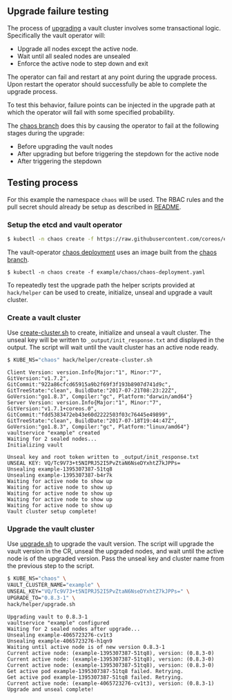 ## Upgrade failure testing

The process of [upgrading][upgrading-vault] a vault cluster involves some transactional logic. Specifically the vault operator will:
- Upgrade all nodes except the active node.
- Wait until all sealed nodes are unsealed
- Enforce the active node to step down and exit

The operator can fail and restart at any point during the upgrade process. Upon restart the operator should successfully be able to complete the upgrade process.

To test this behavior, failure points can be injected in the upgrade path at which the operator will fail with some specified probability.

The [chaos branch](https://github.com/coreos/vault-operator/commit/e37eccf73bbed6f6736cfb42b58831233ba7463f) does this by causing the operator to fail at the following stages during the upgrade:
- Before upgrading the vault nodes
- After upgrading but before triggering the stepdown for the active node
- After triggering the stepdown


## Testing process

For this example the namespace `chaos` will be used. The RBAC rules and the pull secret should already be setup as described in [README][README].

### Setup the etcd and vault operator

```bash
$ kubectl -n chaos create -f https://raw.githubusercontent.com/coreos/etcd-operator/master/example/deployment.yaml
```

The vault-operator [chaos deployment][chaos-deployment] uses an image built from the [chaos branch](https://github.com/coreos/vault-operator/commit/e37eccf73bbed6f6736cfb42b58831233ba7463f).

```
$ kubectl -n chaos create -f example/chaos/chaos-deployment.yaml
```

To repeatedly test the upgrade path the helper scripts provided at `hack/helper` can be used to create, initialize, unseal and upgrade a vault cluster.

### Create a vault cluster

Use [create-cluster.sh][create-cluster.sh] to create, initialize and unseal a vault cluster. The unseal key will be written to `_output/init_response.txt` and displayed in the output.
The script will wait until the vault cluster has an active node ready.

```bash
$ KUBE_NS="chaos" hack/helper/create-cluster.sh
```
```
Client Version: version.Info{Major:"1", Minor:"7", GitVersion:"v1.7.2", GitCommit:"922a86cfcd65915a9b2f69f3f193b8907d741d9c", GitTreeState:"clean", BuildDate:"2017-07-21T08:23:22Z", GoVersion:"go1.8.3", Compiler:"gc", Platform:"darwin/amd64"}
Server Version: version.Info{Major:"1", Minor:"7", GitVersion:"v1.7.1+coreos.0", GitCommit:"fdd5383472eb43e60d2222503f03c76445e49899", GitTreeState:"clean", BuildDate:"2017-07-18T19:44:47Z", GoVersion:"go1.8.3", Compiler:"gc", Platform:"linux/amd64"}
vaultservice "example" created
Waiting for 2 sealed nodes...
Initializing vault

Unseal key and root token written to _output/init_response.txt
UNSEAL KEY: VQ/Tc9V73+t5NIPRJ52I5PvZtaN6NseDYxhtZ7kJPPs=
Unsealing example-1395307387-51tq8
Unsealing example-1395307387-b4r7k
Waiting for active node to show up
Waiting for active node to show up
Waiting for active node to show up
Waiting for active node to show up
Waiting for active node to show up
Vault cluster setup complete!
```

### Upgrade the vault cluster
Use [upgrade.sh][upgrade.sh] to upgrade the vault version. The script will upgrade the vault version in the CR, unseal the upgraded nodes, and wait until the active node is of the upgraded version.
Pass the unseal key and cluster name from the previous step to the script.

```bash
$ KUBE_NS="chaos" \
VAULT_CLUSTER_NAME="example" \
UNSEAL_KEY="VQ/Tc9V73+t5NIPRJ52I5PvZtaN6NseDYxhtZ7kJPPs=" \
UPGRADE_TO="0.8.3-1" \
hack/helper/upgrade.sh
```
```
Upgrading vault to 0.8.3-1
vaultservice "example" configured
Waiting for 2 sealed nodes after upgrade...
Unsealing example-4065723276-cv1t3
Unsealing example-4065723276-h1qn9
Waiting until active node is of new version 0.8.3-1
Current active node: (example-1395307387-51tq8), version: (0.8.3-0)
Current active node: (example-1395307387-51tq8), version: (0.8.3-0)
Current active node: (example-1395307387-51tq8), version: (0.8.3-0)
Get active pod example-1395307387-51tq8 failed. Retrying.
Get active pod example-1395307387-51tq8 failed. Retrying.
Current active node: (example-4065723276-cv1t3), version: (0.8.3-1)
Upgrade and unseal complete!
```

[README]: ../../README.md
[chaos-deployment]: ../../example/chaos/chaos-deployment.yaml
[upgrading-vault]: ../user/upgrade.md
[create-cluster.sh]: ../../hack/helper/create-cluster.sh
[upgrade.sh]: ../../hack/helper/upgrade.sh
